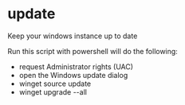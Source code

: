 # update
Keep your windows instance up to date

Run this script with powershell will do the following:
- request Administrator rights (UAC)
- open the Windows update dialog
- winget source update 
- winget upgrade --all

